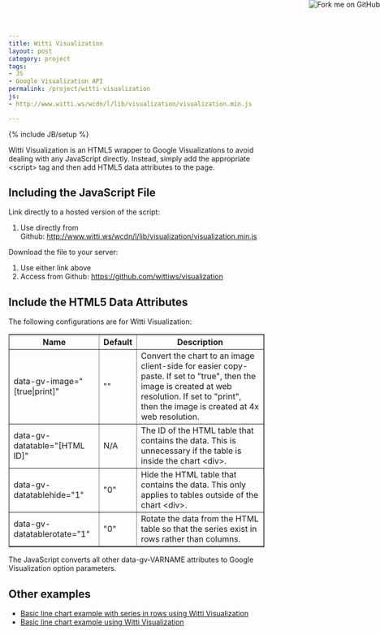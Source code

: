 ```yaml
---
title: Witti Visualization
layout: post
category: project
tags:
- JS
- Google Visualization API
permalink: /project/witti-visualization
js:
- http://www.witti.ws/wcdn/l/lib/visualization/visualization.min.js

---
```

{% include JB/setup %}

Witti Visualization is an HTML5 wrapper to Google Visualizations to avoid dealing with any JavaScript directly. Instead, simply add the appropriate &lt;script&gt; tag and then add HTML5 data attributes to the page.

<h2>
	Including the JavaScript File</h2>
<p><a href="https://github.com/wittiws/visualization"><img alt="Fork me on GitHub" src="https://s3.amazonaws.com/github/ribbons/forkme_right_red_aa0000.png" style="position: absolute; top: 0; right: 0; border: 0;" /></a>Link directly to a hosted version of the script:</p>
<ol><li>
		Use directly from Github: <a href="http://www.witti.ws/wcdn/l/lib/visualization/visualization.min.js">http://www.witti.ws/wcdn/l/lib/visualization/visualization.min.js</a></li>
</ol><p>Download the file to your server:</p>
<ol><li>
		Use either link above</li>
	<li>
		Access from Github: <a href="https://github.com/wittiws/visualization">https://github.com/wittiws/visualization</a></li>
</ol><h2>
	Include the HTML5 Data Attributes</h2>
<p>The following configurations are for Witti Visualization:</p>
<table border="1" cellpadding="1" cellspacing="1" style="width: 100%;"><thead><tr><th scope="col">
				Name</th>
			<th scope="col">
				Default</th>
			<th scope="col">
				Description</th>
		</tr></thead><tbody><tr><td>
				data-gv-image="[true|print]"</td>
			<td>
				""</td>
			<td>
				Convert the chart to an image client-side for easier copy-paste. If set to "true", then the image is created at web resolution. If set to "print", then the image is created at 4x web resolution.</td>
		</tr><tr><td>
				data-gv-datatable="[HTML ID]"</td>
			<td>
				N/A</td>
			<td>
				The ID of the HTML table that contains the data. This is unnecessary if the table is inside the chart &lt;div&gt;.</td>
		</tr><tr><td>
				data-gv-datatablehide="1"</td>
			<td>
				"0"</td>
			<td>
				Hide the HTML table that contains the data. This only applies to tables outside of the chart &lt;div&gt;.</td>
		</tr><tr><td>
				data-gv-datatablerotate="1"</td>
			<td>
				"0"</td>
			<td>
				Rotate the data from the HTML table so that the series exist in rows rather than columns.</td>
		</tr></tbody></table><p>The JavaScript converts all other data-gv-VARNAME attributes to Google Visualization option parameters.</p>

## Other examples

- [Basic line chart example with series in rows using Witti Visualization](http://www.witti.ws/blog/2013/06/11/basic-line-chart-example-series-rows-using-witti-visualization)
- [Basic line chart example using Witti Visualization](http://www.witti.ws/blog/2012/10/10/basic-line-chart-example-using-witti-visualization)



